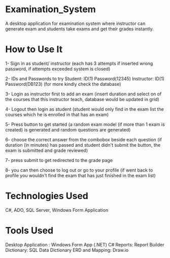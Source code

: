 # Examination_System
A desktop application for examination system where instructor can generate exam and students take exams and get their grades instantly.

# How to Use It
1- Sign in as student/ instructor 
(each has 3 attempts if inserted wrong password, if attempts exceeded system is closed)

2- IDs and Passwords to try
Student: ID(1) Password(12345)
Instructor: ID(1) Password(DB123)
(for more kindly check the database)

3- Login as instructor first to add an exam 
(insert duration and select on of the courses that this instructor teach, database would be updated in grid)

4- Logout then login as student
(student would only find in the exam list the courses which he is enrolled in that has an exam)

5- Press button to get started 
(a random exam model (if more than 1 exam is created) is generated and random questions are generated)

6- choose the correct answer from the combobox beside each question
(if duration (in minutes) has passed and student didn't submit the button, the exam is submitted and grade reviewed)

7- press submit to get redirected to the grade page

8- you can then choose to log out or go to your profile
(if went back to profile you wouldn't find the exam that has just finished in the exam list)

# Technologies Used
C#, ADO, SQL Server, Windows Form Application

# Tools Used
Desktop Application : Windows Form App (.NET) C#
Reports: Report Builder
Dictionary: SQL Data Dictionary 
ERD and Mapping: Draw.io 
